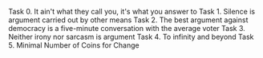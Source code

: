 Task 0. It ain't what they call you, it's what you answer to
Task 1. Silence is argument carried out by other means
Task 2. The best argument against democracy is a five-minute conversation with the average voter
Task 3. Neither irony nor sarcasm is argument
Task 4. To infinity and beyond
Task 5. Minimal Number of Coins for Change

